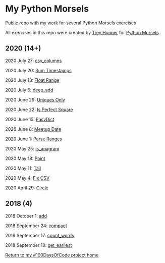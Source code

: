# My Python Morsels

[Public repo with my work](https://github.com/mUtterberg/python_morsels/) for several Python Morsels exercises

All exercises in this repo were created by [Trey Hunner](https://treyhunner.com/) for [Python Morsels](https://try.pythonmorsels.com/).

## 2020 (14+)

2020 July 27: [csv_columns](https://mutterberg.github.io/python_morsels/csv_columns)

2020 July 20: [Sum Timestamps](https://mutterberg.github.io/python_morsels/sum_timestamps)

2020 July 13: [Float Range](https://mutterberg.github.io/python_morsels/float_range)

2020 July 6: [deep_add](https://mutterberg.github.io/python_morsels/deep_add)

2020 June 29: [Uniques Only](https://mutterberg.github.io/python_morsels/uniques_only)

2020 June 22: [Is Perfect Square](https://mutterberg.github.io/python_morsels/is_perfect_square)

2020 June 15: [EasyDict](https://mutterberg.github.io/python_morsels/EasyDict)

2020 June 8: [Meetup Date](https://mutterberg.github.io/python_morsels/meetup_date)

2020 June 1: [Parse Ranges](https://mutterberg.github.io/python_morsels/parse_ranges)

2020 May 25: [is_anagram](https://mutterberg.github.io/python_morsels/is_anagram)

2020 May 18: [Point](https://mutterberg.github.io/python_morsels/point)

2020 May 11: [Tail](https://mutterberg.github.io/python_morsels/tail)

2020 May 4: [Fix CSV](https://mutterberg.github.io/python_morsels/fix_csv)

2020 April 29: [Circle](https://mutterberg.github.io/python_morsels/circle)

## 2018 (4)

2018 October 1: [add](https://mutterberg.github.io/python_morsels/add)

2018 September 24: [compact](https://mutterberg.github.io/python_morsels/compact)

2018 September 17: [count_words](https://mutterberg.github.io/python_morsels/count_words)

2018 September 10: [get_earliest](https://mutterberg.github.io/python_morsels/get_earliest)

[Return to my #100DaysOfCode project home](https://mutterberg.github.io)
